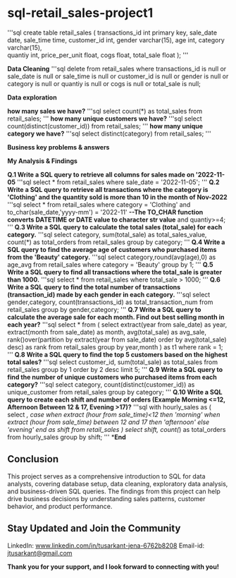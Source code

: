 # sql-retail_sales-project1

'''sql
create table retail_sales
				(
					transactions_id	int primary key,
					sale_date date,
					sale_time time,	
					customer_id	int,
					gender varchar(15),
					age	int,
					category varchar(15),	
					quantiy	int,
					price_per_unit	float,
					cogs float,
					total_sale float
				);
'''

**Data Cleaning**
'''sql
delete from retail_sales
where 
transactions_id is null
or
sale_date is null 
or 
sale_time is null
or 
customer_id is null
or 
gender is null
or
category is null
or
quantiy is null
or
cogs is null
or
total_sale is null;

**Data exploration**

**how many sales we have?**
'''sql
select count(*) as total_sales from retail_sales;
'''
**how many unique customers we have?**
'''sql
select count(distinct(customer_id)) from retail_sales;
'''
**how many unique category we have?**
'''sql
select distinct(category) from retail_sales;
'''

**Business key problems & answers**

**My Analysis & Findings**

**Q.1 Write a SQL query to retrieve all columns for sales made on '2022-11-05**
'''sql
select * from retail_sales
where sale_date = '2022-11-05';
'''
**Q.2 Write a SQL query to retrieve all transactions where the category is 'Clothing' and the quantity sold is more than 10 in the month of Nov-2022**
'''sql
select * from retail_sales
where category = 'Clothing' 
and to_char(sale_date,'yyyy-mm') = '2022-11' **--The TO_CHAR function converts DATETIME or DATE value to character str value**
and quantiy>=4;
'''
**Q.3 Write a SQL query to calculate the total sales (total_sale) for each category.**
'''sql
select category, sum(total_sale) as total_sales_value,
count(*) as total_orders
from retail_sales
group by category;
'''
**Q.4 Write a SQL query to find the average age of customers who purchased items from the 'Beauty' category.**
'''sql
select category,round(avg(age),0) as age_avg 
from retail_sales
where category = 'Beauty'
group by 1;
'''
**Q.5 Write a SQL query to find all transactions where the total_sale is greater than 1000.**
'''sql
select *
from retail_sales
where total_sale > 1000;
'''
**Q.6 Write a SQL query to find the total number of transactions (transaction_id) made by each gender in each category.**
'''sql
select gender,category,
count(transactions_id) as total_transaction_num
from retail_sales
group by gender,category;
'''
**Q.7 Write a SQL query to calculate the average sale for each month. Find out best selling month in each year?**
'''sql
select * from
(
	select 
		extract(year from sale_date) as year,
		extract(month from sale_date) as month,
		avg(total_sale) as avg_sale,
		rank()over(partition by extract(year from sale_date) order by avg(total_sale) desc) as rank
	from retail_sales
	group by year,month
) as t1
where rank = 1;
'''
**Q.8 Write a SQL query to find the top 5 customers based on the highest total sales?**
'''sql
select customer_id, sum(total_sale) as total_sales
from retail_sales
group by 1
order by 2 desc
limit 5;
'''
**Q.9 Write a SQL query to find the number of unique customers who purchased items from each category?**
'''sql
select category,
		count(distinct(customer_id)) as unique_customer
from retail_sales
group by category;
'''
**Q.10 Write a SQL query to create each shift and number of orders (Example Morning <=12, Afternoon Between 12 & 17, Evening >17)?**
'''sql
with hourly_sales
as
(
select *,
		case
			when extract (hour from sale_time)<12 then 'morning'
			when extract (hour from sale_time) between 12 and 17 then 'afternoon'
			else 'evening'
            end as shift
from retail_sales
)
select shift,
		count(*) as total_orders
from hourly_sales
group by shift;
'''
***End**

## Conclusion
This project serves as a comprehensive introduction to SQL for data analysts, covering database setup, data cleaning, exploratory data analysis, and business-driven SQL queries. The findings from this project can help drive business decisions by understanding sales patterns, customer behavior, and product performance.
## Stay Updated and Join the Community
LinkedIn: www.linkedin.com/in/tusarkant-jena-6762b8208
Email-id: jtusarkant@gmail.com

**Thank you for your support, and I look forward to connecting with you!**
